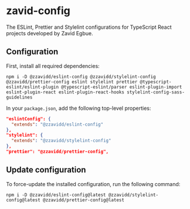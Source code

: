 # zavid-config

The ESLint, Prettier and Stylelint configurations for TypeScript React projects developed by Zavid Egbue.

## Configuration

First, install all required dependencies:

```
npm i -D @zzavidd/eslint-config @zzavidd/stylelint-config @zzavidd/prettier-config eslint stylelint prettier @typescript-eslint/eslint-plugin @typescript-eslint/parser eslint-plugin-import eslint-plugin-react eslint-plugin-react-hooks stylelint-config-sass-guidelines
```

In your `package.json`, add the following top-level properties:

```json
"eslintConfig": {
  "extends": "@zzavidd/eslint-config"
},
"stylelint": {
  "extends": "@zzavidd/stylelint-config"
},
"prettier": "@zzavidd/prettier-config",
```

## Update configuration

To force-update the installed configuration, run the following command:

```
npm i -D @zzavidd/eslint-config@latest @zzavidd/stylelint-config@latest @zzavidd/prettier-config@latest
```
